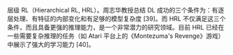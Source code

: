 

<!--
 * @version:
 * @Author:  StevenJokess https://github.com/StevenJokess
 * @Date: 2020-12-30 20:16:17
 * @LastEditors:  StevenJokess https://github.com/StevenJokess
 * @LastEditTime: 2020-12-30 20:16:30
 * @Description:
 * @TODO::
 * @Reference:https://mp.weixin.qq.com/s/qHFeRS1xpztV8AGtLVk8Cg
-->


层级 RL（Hierarchical RL, HRL）。周志华教授总结 DL 成功的三个条件为：有逐层处理、有特征的内部变化和有足够的模型复杂度 [39]。而 HRL 不仅满足这三个条件，而且具备更强的推理能力，是一个非常潜力的研究领域。目前 HRL 已经在一些需要复杂推理的任务（如 Atari 平台上的《Montezuma's Revenge》游戏）中展示了强大的学习能力 [40]。
